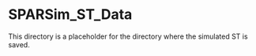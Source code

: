 # SPARSim_ST_Data

This directory is a placeholder for the directory where the simulated ST is saved.
